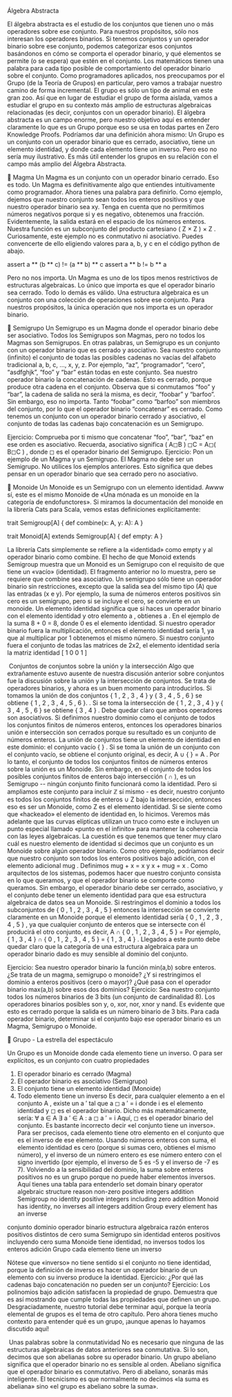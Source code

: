 Álgebra Abstracta

El álgebra abstracta es el estudio de los conjuntos que tienen uno o más operadores sobre ese conjunto. Para nuestros propósitos, sólo nos interesan los operadores binarios.
Si tenemos conjuntos y un operador binario sobre ese conjunto, podemos categorizar esos conjuntos basándonos en cómo se comporta el operador binario, y qué elementos se permite (o se espera) que estén en el conjunto.
Los matemáticos tienen una palabra para cada tipo posible de comportamiento del operador binario sobre el conjunto. Como programadores aplicados, nos preocupamos por el Grupo (de la Teoría de Grupos) en particular, pero vamos a trabajar nuestro camino de forma incremental. El grupo es sólo un tipo de animal en este gran zoo. Así que en lugar de estudiar el grupo de forma aislada, vamos a estudiar el grupo en su contexto más amplio de estructuras algebraicas relacionadas (es decir, conjuntos con un operador binario).
El álgebra abstracta es un campo enorme, pero nuestro objetivo aquí es entender claramente lo que es un Grupo porque eso se usa en todas partes en Zero Knowledge Proofs. Podríamos dar una definición ahora mismo:
Un Grupo es un conjunto con un operador binario que es cerrado, asociativo, tiene un elemento identidad, y donde cada elemento tiene un inverso.
Pero eso no sería muy ilustrativo. Es más útil entender los grupos en su relación con el campo más amplio del Álgebra Abstracta.

	Magma
Un Magma es un conjunto con un operador binario cerrado. Eso es todo.
Un Magma es definitivamente algo que entiendes intuitivamente como programador. Ahora tienes una palabra para definirlo.
Como ejemplo, dejemos que nuestro conjunto sean todos los enteros positivos y que nuestro operador binario sea xy. Tenga en cuenta que no permitimos números negativos porque si y es negativo, obtenemos una fracción.
Evidentemente, la salida estará en el espacio de los números enteros. Nuestra función es un subconjunto del producto cartesiano ( Z × Z ) × Z .
Curiosamente, este ejemplo no es conmutativo ni asociativo. Puedes convencerte de ello eligiendo valores para a, b, y c en el código python de abajo.

assert a ** (b ** c) != (a ** b) ** c
assert a ** b != b ** a

Pero no nos importa. Un Magma es uno de los tipos menos restrictivos de estructuras algebraicas. Lo único que importa es que el operador binario sea cerrado. Todo lo demás es válido.
Una estructura algebraica es un conjunto con una colección de operaciones sobre ese conjunto. Para nuestros propósitos, la única operación que nos importa es un operador binario.

	Semigrupo
Un Semigrupo es un Magma donde el operador binario debe ser asociativo.
Todos los Semigrupos son Magmas, pero no todos los Magmas son Semigrupos.
En otras palabras, un Semigrupo es un conjunto con un operador binario que es cerrado y asociativo.
Sea nuestro conjunto (infinito) el conjunto de todas las posibles cadenas no vacías del alfabeto tradicional a, b, c, ..., x, y, z. Por ejemplo, “az”, “programador”, “cero”, “asdfghjk”, “foo” y “bar” están todas en este conjunto.
Sea nuestro operador binario la concatenación de cadenas. Esto es cerrado, porque produce otra cadena en el conjunto.
Observa que si conmutamos “foo” y “bar”, la cadena de salida no será la misma, es decir, “foobar” y “barfoo”. Sin embargo, eso no importa. Tanto “foobar” como “barfoo” son miembros del conjunto, por lo que el operador binario “concatenar” es cerrado. Como tenemos un conjunto con un operador binario cerrado y asociativo, el conjunto de todas las cadenas bajo concatenación es un Semigrupo.

Ejercicio: Comprueba por ti mismo que concatenar “foo”, “bar”, “baz” en ese orden es asociativo. Recuerda, asociativo significa ( A◻B ) ◻C = A◻( B◻C ) , donde ◻ es el operador binario del Semigrupo.
Ejercicio: Pon un ejemplo de un Magma y un Semigrupo. El Magma no debe ser un Semigrupo. No utilices los ejemplos anteriores. Esto significa que debes pensar en un operador binario que sea cerrado pero no asociativo.

	Monoide
Un Monoide es un Semigrupo con un elemento identidad.
Awww sí, este es el mismo Monoide de «Una mónada es un monoide en la categoría de endofunctores».
Si miramos la documentación del monoide en la librería Cats para Scala, vemos estas definiciones explícitamente:

trait Semigroup[A] {
    def combine(x: A, y: A): A
}

trait Monoid[A] extends Semigroup[A] {
    def empty: A
}

La librería Cats simplemente se refiere a la «identidad» como empty y al operador binario como combine. El hecho de que Monoid extends Semigroup muestra que un Monoid es un Semigrupo con el requisito de que tiene un «vacío» (identidad).
El fragmento anterior no lo muestra, pero se requiere que combine sea asociativo.
Un semigrupo sólo tiene un operador binario sin restricciones, excepto que la salida sea del mismo tipo (A) que las entradas (x e y).
Por ejemplo, la suma de números enteros positivos sin cero es un semigrupo, pero si se incluye el cero, se convierte en un monoide.
Un elemento identidad significa que si haces un operador binario con el elemento identidad y otro elemento a , obtienes a . En el ejemplo de la suma 8 + 0 = 8, donde 0 es el elemento identidad. Si nuestro operador binario fuera la multiplicación, entonces el elemento identidad sería 1, ya que al multiplicar por 1 obtenemos el mismo número.
Si nuestro conjunto fuera el conjunto de todas las matrices de 2x2, el elemento identidad sería la matriz identidad
[ 1 0 0 1 ] 

­		Conjuntos de conjuntos sobre la unión y la intersección
Algo que extrañamente estuvo ausente de nuestra discusión anterior sobre conjuntos fue la discusión sobre la unión y la intersección de conjuntos. Se trata de operadores binarios, y ahora es un buen momento para introducirlos.
Si tomamos la unión de dos conjuntos { 1 , 2 , 3 , 4 } y { 3 , 4 , 5 , 6 } se obtiene { 1 , 2 , 3 , 4 , 5 , 6 }. . Si se toma la intersección de { 1 , 2 , 3 , 4 } y { 3 , 4 , 5 , 6 } se obtiene { 3 , 4 } .
Debe quedar claro que ambos operadores son asociativos.
Si definimos nuestro dominio como el conjunto de todos los conjuntos finitos de números enteros, entonces los operadores binarios unión e intersección son cerrados porque su resultado es un conjunto de números enteros.
La unión de conjuntos tiene un elemento de identidad en este dominio: el conjunto vacío { } . Si se toma la unión de un conjunto con el conjunto vacío, se obtiene el conjunto original, es decir, A ∪ { } = A .
Por lo tanto, el conjunto de todos los conjuntos finitos de números enteros sobre la unión es un Monoide.
Sin embargo, en el conjunto de todos los posibles conjuntos finitos de enteros bajo intersección ( ∩ ), es un Semigrupo -- ningún conjunto finito funcionará como la identidad. Pero si ampliamos este conjunto para incluir ℤ sí mismo - es decir, nuestro conjunto es todos los conjuntos finitos de enteros ∪ Z bajo la intersección, entonces eso es ser un Monoide, como Z es el elemento identidad.
Si se siente como que «hackeado» el elemento de identidad en, lo hicimos.
Veremos más adelante que las curvas elípticas utilizan un truco como este e incluyen un punto especial llamado «punto en el infinito» para mantener la coherencia con las leyes algebraicas. La cuestión es que tenemos que tener muy claro cuál es nuestro elemento de identidad si decimos que un conjunto es un Monoide sobre algún operador binario.
Como otro ejemplo, podríamos decir que nuestro conjunto son todos los enteros positivos bajo adición, con el elemento adicional mug . Definimos mug + x = x y x + mug = x . Como arquitectos de los sistemas, podemos hacer que nuestro conjunto consista en lo que queramos, y que el operador binario se comporte como queramos. Sin embargo, el operador binario debe ser cerrado, asociativo, y el conjunto debe tener un elemento identidad para que esa estructura algebraica de datos sea un Monoide.
Si restringimos el dominio a todos los subconjuntos de { 0 , 1 , 2 , 3 , 4 , 5 } entonces la intersección se convierte claramente en un Monoide porque el elemento identidad sería { 0 , 1 , 2 , 3 , 4 , 5 } , ya que cualquier conjunto de enteros que se intersecte con él producirá el otro conjunto, es decir, A ∩ { 0 , 1 , 2 , 3 , 4 , 5 } = Por ejemplo, { 1 , 3 , 4 } ∩ { 0 , 1 , 2 , 3 , 4 , 5 } = { 1 , 3 , 4 } .
Llegados a este punto debe quedar claro que la categoría de una estructura algebraica para un operador binario dado es muy sensible al dominio del conjunto.

Ejercicio: Sea nuestro operador binario la función min(a,b) sobre enteros. ¿Se trata de un magma, semigrupo o monoide? ¿Y si restringimos el dominio a enteros positivos (cero o mayor)? ¿Qué pasa con el operador binario max(a,b) sobre esos dos dominios?
Ejercicio: Sea nuestro conjunto todos los números binarios de 3 bits (un conjunto de cardinalidad 8). Los operadores binarios posibles son y, o, xor, nor, xnor y nand. Es evidente que esto es cerrado porque la salida es un número binario de 3 bits. Para cada operador binario, determinar si el conjunto bajo ese operador binario es un Magma, Semigrupo o Monoide.

	Grupo - La estrella del espectáculo

Un Grupo es un Monoide donde cada elemento tiene un inverso.
O para ser explícitos, es un conjunto con cuatro propiedades
1.	El operador binario es cerrado (Magma)
2.	El operador binario es asociativo (Semigrupo)
3.	El conjunto tiene un elemento identidad (Monoide)
4.	Todo elemento tiene un inverso
Es decir, para cualquier elemento a en el conjunto A , existe un a ′ tal que a ◻ a ′ = i donde i es el elemento identidad y ◻ es el operador binario. Dicho más matemáticamente, sería:
∀ a ∈ A ∃ a ′ ∈ A : a ◻ a ′ = i 
Aquí, ◻ es el operador binario del conjunto.
Es bastante incorrecto decir «el conjunto tiene un inverso». Para ser precisos, cada elemento tiene otro elemento en el conjunto que es el inverso de ese elemento.
Usando números enteros con suma, el elemento identidad es cero (porque si sumas cero, obtienes el mismo número), y el inverso de un número entero es ese número entero con el signo invertido (por ejemplo, el inverso de 5 es -5 y el inverso de -7 es 7).
Volviendo a la sensibilidad del dominio, la suma sobre enteros positivos no es un grupo porque no puede haber elementos inversos.
Aquí tienes una tabla para entenderlo
set domain	binary operator	algebraic structure	reason
non-zero positive integers	addition	Semigroup	no identity
positive integers including zero	addition	Monoid	has identity, no inverses
all integers	addition	Group	every element has an inverse

conjunto dominio operador binario estructura algebraica razón
enteros positivos distintos de cero suma Semigrupo sin identidad
enteros positivos incluyendo cero suma Monoide tiene identidad, no inversos
todos los enteros adición Grupo cada elemento tiene un inverso

Nótese que «inverso» no tiene sentido si el conjunto no tiene identidad, porque la definición de inverso es hacer un operador binario de un elemento con su inverso produce la identidad.
Ejercicio: ¿Por qué las cadenas bajo concatenación no pueden ser un conjunto?
Ejercicio: Los polinomios bajo adición satisfacen la propiedad de grupo. Demuestra que es así mostrando que cumple todas las propiedades que definen un grupo.
Desgraciadamente, nuestro tutorial debe terminar aquí, porque la teoría elemental de grupos es el tema de otro capítulo.
Pero ahora tienes mucho contexto para entender qué es un grupo, ¡aunque apenas lo hayamos discutido aquí!

­		Unas palabras sobre la conmutatividad
No es necesario que ninguna de las estructuras algebraicas de datos anteriores sea conmutativa. Si lo son, decimos que son abelianas sobre su operador binario. Un grupo abeliano significa que el operador binario no es sensible al orden.
Abeliano significa que el operador binario es conmutativo.
Pero di abeliano, sonarás más inteligente.
El tecnicismo es que normalmente no decimos «la suma es abeliana» sino «el grupo es abeliano sobre la suma».
